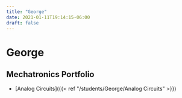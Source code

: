 ```yaml
---
title: "George"
date: 2021-01-11T19:14:15-06:00
draft: false
---
```


# George

## Mechatronics Portfolio
* [Analog Circuits]({{< ref "/students/George/Analog Circuits" >}})

<!-- Here's an image:

![image](images/arduino.jpg) -->